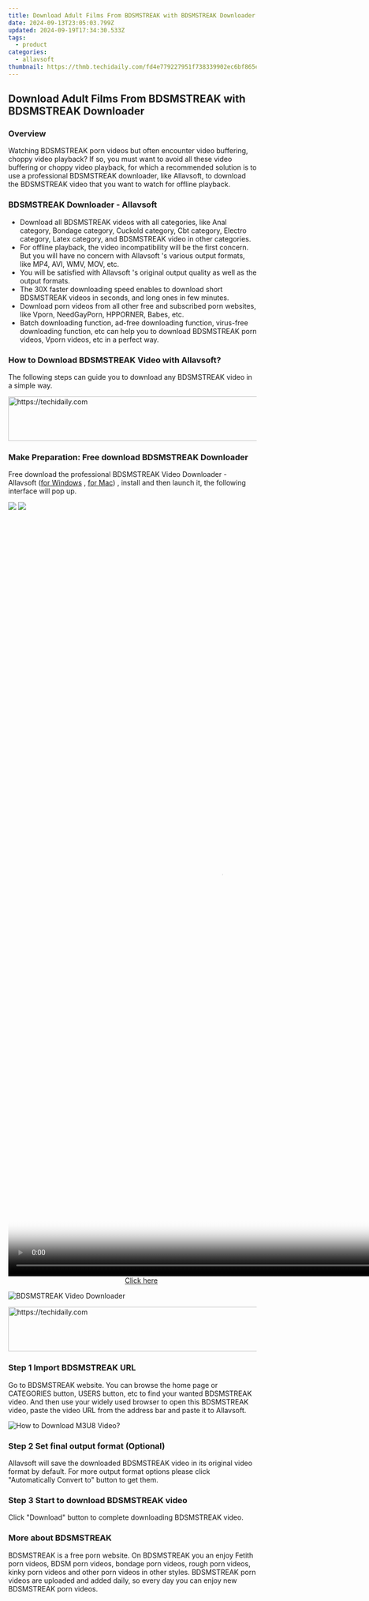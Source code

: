 ```yaml
---
title: Download Adult Films From BDSMSTREAK with BDSMSTREAK Downloader
date: 2024-09-13T23:05:03.799Z
updated: 2024-09-19T17:34:30.533Z
tags:
  - product
categories:
  - allavsoft
thumbnail: https://thmb.techidaily.com/fd4e779227951f738339902ec6bf865ee57c2e0e824658f017eeb7cc4b43fd88.jpg
---
```


## Download Adult Films From BDSMSTREAK with BDSMSTREAK Downloader

### Overview

Watching BDSMSTREAK porn videos but often encounter video buffering, choppy video playback? If so, you must want to avoid all these video buffering or choppy video playback, for which a recommended solution is to use a professional BDSMSTREAK downloader, like Allavsoft, to download the BDSMSTREAK video that you want to watch for offline playback.

### BDSMSTREAK Downloader - Allavsoft

* Download all BDSMSTREAK videos with all categories, like Anal category, Bondage category, Cuckold category, Cbt category, Electro category, Latex category, and BDSMSTREAK video in other categories.
* For offline playback, the video incompatibility will be the first concern. But you will have no concern with Allavsoft 's various output formats, like MP4, AVI, WMV, MOV, etc.
* You will be satisfied with Allavsoft 's original output quality as well as the output formats.
* The 30X faster downloading speed enables to download short BDSMSTREAK videos in seconds, and long ones in few minutes.
* Download porn videos from all other free and subscribed porn websites, like Vporn, NeedGayPorn, HPPORNER, Babes, etc.
* Batch downloading function, ad-free downloading function, virus-free downloading function, etc can help you to download BDSMSTREAK porn videos, Vporn videos, etc in a perfect way.

### How to Download BDSMSTREAK Video with Allavsoft?

The following steps can guide you to download any BDSMSTREAK video in a simple way.

<!-- affiliate ads begin -->
<a href="https://imp.i357552.net/c/5597632/863035/11832" target="_top" id="863035">
  <img src="//a.impactradius-go.com/display-ad/11832-863035" border="0" alt="https://techidaily.com" width="728" height="90"/>
</a>
<img height="0" width="0" src="https://imp.i357552.net/i/5597632/863035/11832" style="position:absolute;visibility:hidden;" border="0" />
<!-- affiliate ads end -->

### Make Preparation: Free download BDSMSTREAK Downloader

Free download the professional BDSMSTREAK Video Downloader - Allavsoft ([for Windows](https://tools.techidaily.com/allavsoft/products/) , [for Mac](https://tools.techidaily.com/allavsoft/products/)) , install and then launch it, the following interface will pop up.

[![](https://www.allavsoft.com/how-to/../images/how-to/free-download-win.jpg)](https://tools.techidaily.com/allavsoft/products/) [![](https://www.allavsoft.com/how-to/../images/how-to/free-download-mac.jpg)](https://tools.techidaily.com/allavsoft/products/)

<!-- affiliate ads begin -->
<span id="2135472">
					<video width="864" height="1536" style="cursor:pointer"
           poster="//a.impactradius-go.com/display-clicktoplayimage/2135472.png"
           onclick="if(!this.playClicked){this.play();this.setAttribute('controls',true);this.playClicked=true;}">
	   <source src="//a.impactradius-go.com/display-ad/18498-2135472">
	   <img src="//a.impactradius-go.com/display-clicktoplayimage/2135472.png" style="border: none; height: 100%; width: 100%; object-fit: contain">
	</video>
	<div style="width:540px;text-align:center"><a href="javascript:window.open(decodeURIComponent('https%3A%2F%2Funicoeye.pxf.io%2Fc%2F5597632%2F2135472%2F18498'), '_blank');void(0);">Click here</a></div>
</span>
<img height="0" width="0" src="https://imp.pxf.io/i/5597632/2135472/18498" style="position:absolute;visibility:hidden;" border="0" />
<!-- affiliate ads end -->

![BDSMSTREAK Video Downloader](https://www.allavsoft.com/how-to/../images/allavsoft/screen-shot-600.jpg)

<!-- affiliate ads begin -->
<a href="https://appsumo.8odi.net/c/5597632/2049391/7443" target="_top" id="2049391">
  <img src="//a.impactradius-go.com/display-ad/7443-2049391" border="0" alt="https://techidaily.com" width="728" height="90"/>
</a>
<img height="0" width="0" src="https://appsumo.8odi.net/i/5597632/2049391/7443" style="position:absolute;visibility:hidden;" border="0" />
<!-- affiliate ads end -->

### Step 1 Import BDSMSTREAK URL

Go to BDSMSTREAK website. You can browse the home page or CATEGORIES button, USERS button, etc to find your wanted BDSMSTREAK video. And then use your widely used browser to open this BDSMSTREAK video, paste the video URL from the address bar and paste it to Allavsoft.

![How to Download M3U8 Video?](https://www.allavsoft.com/how-to/../images/how-to/download-rtmp-video/download-rtmp-video.jpg)

### Step 2 Set final output format (Optional)

Allavsoft will save the downloaded BDSMSTREAK video in its original video format by default. For more output format options please click "Automatically Convert to" button to get them.

### Step 3 Start to download BDSMSTREAK video

Click "Download" button to complete downloading BDSMSTREAK video.

### More about BDSMSTREAK

BDSMSTREAK is a free porn website. On BDSMSTREAK you an enjoy Fetith porn videos, BDSM porn videos, bondage porn videos, rough porn videos, kinky porn videos and other porn videos in other styles. BDSMSTREAK porn videos are uploaded and added daily, so every day you can enjoy new BDSMSTREAK porn videos.

<ins class="adsbygoogle"
     style="display:block"
     data-ad-format="autorelaxed"
     data-ad-client="ca-pub-7571918770474297"
     data-ad-slot="1223367746"></ins>

<ins class="adsbygoogle"
     style="display:block"
     data-ad-client="ca-pub-7571918770474297"
     data-ad-slot="8358498916"
     data-ad-format="auto"
     data-full-width-responsive="true"></ins>

